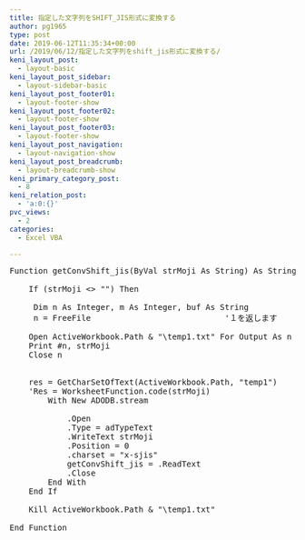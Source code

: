 ```yaml
---
title: 指定した文字列をSHIFT_JIS形式に変換する
author: pg1965
type: post
date: 2019-06-12T11:35:34+00:00
url: /2019/06/12/指定した文字列をshift_jis形式に変換する/
keni_layout_post:
  - layout-basic
keni_layout_post_sidebar:
  - layout-sidebar-basic
keni_layout_post_footer01:
  - layout-footer-show
keni_layout_post_footer02:
  - layout-footer-show
keni_layout_post_footer03:
  - layout-footer-show
keni_layout_post_navigation:
  - layout-navigation-show
keni_layout_post_breadcrumb:
  - layout-breadcrumb-show
keni_primary_category_post:
  - 8
keni_relation_post:
  - 'a:0:{}'
pvc_views:
  - 2
categories:
  - Excel VBA

---
```

<pre class="lang:vb decode:true  ">Function getConvShift_jis(ByVal strMoji As String) As String

    If (strMoji &lt;&gt; "") Then
    
     Dim n As Integer, m As Integer, buf As String
     n = FreeFile                            '１を返します
       
    Open ActiveWorkbook.Path & "\temp1.txt" For Output As n
    Print #n, strMoji
    Close n
     
        
    res = GetCharSetOfText(ActiveWorkbook.Path, "temp1")
    'Res = WorksheetFunction.code(strMoji)
        With New ADODB.stream
        
            .Open
            .Type = adTypeText
            .WriteText strMoji
            .Position = 0
            .charset = "x-sjis"
            getConvShift_jis = .ReadText
            .Close
        End With
    End If
    
    Kill ActiveWorkbook.Path & "\temp1.txt"

End Function

</pre>